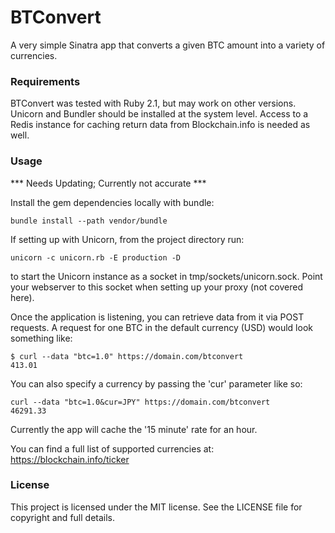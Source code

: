 # BTConvert

A very simple Sinatra app that converts a given BTC amount into a variety of currencies.

### Requirements

BTConvert was tested with Ruby 2.1, but may work on other versions. Unicorn and Bundler should be installed at the system level. Access to a Redis instance for caching return data from Blockchain.info is needed as well.

### Usage

*** Needs Updating; Currently not accurate ***

Install the gem dependencies locally with bundle:

```
bundle install --path vendor/bundle
```

If setting up with Unicorn, from the project directory run:

```
unicorn -c unicorn.rb -E production -D
```

to start the Unicorn instance as a socket in tmp/sockets/unicorn.sock. Point your webserver to this socket when setting up your proxy (not covered here).

Once the application is listening, you can retrieve data from it via POST requests. A request for one BTC in the default currency (USD) would look something like:

```
$ curl --data "btc=1.0" https://domain.com/btconvert
413.01
```

You can also specify a currency by passing the 'cur' parameter like so:

```
curl --data "btc=1.0&cur=JPY" https://domain.com/btconvert
46291.33
```

Currently the app will cache the '15 minute' rate for an hour.

You can find a full list of supported currencies at: https://blockchain.info/ticker

### License

This project is licensed under the MIT license. See the LICENSE file for copyright and full details.
